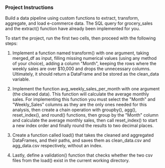 ### Project Instructions
 
 Build a data pipeline using custom functions to extract, transform, aggregate, and load e-commerce data. The SQL query for grocery_sales and the extract() function have already been implemented for you.
 
 To start the project, run the first two cells, then proceed with the following steps:
 
 1. Implement a function named transform() with one argument, taking merged_df as input, filling missing numerical values (using any method of your choice), adding a column "Month", keeping the rows where the weekly sales are over $10,000 and drops the unnecessary columns. Ultimately, it should return a DataFrame and be stored as the clean_data variable.
 
 2. Implement the function avg_weekly_sales_per_month with one argument (the cleaned data). This function will calculate the average monthly sales. For implementing this function you must select the "Month" and "Weekly_Sales" columns as they are the only ones needed for this analysis, then create a chain operation with groupby(), agg(), reset_index(), and round() functions, then group by the "Month" column and calculate the average monthly sales, then call reset_index() to start a new index order and finally round the results to two decimal places.
 
 3. Create a function called load() that takes the cleaned and aggregated DataFrames, and their paths, and saves them as clean_data.csv and agg_data.csv respectively, without an index.
 
 4. Lastly, define a validation() function that checks whether the two csv files from the load() exist in the current working directory.